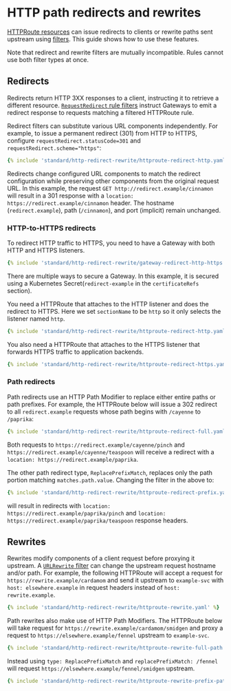 # HTTP path redirects and rewrites

[HTTPRoute resources](../api-types/httproute.md) can issue redirects to
clients or rewrite paths sent upstream using
[filters](../api-types/httproute.md#filters-optional). This guide shows how
to use these features.

Note that redirect and rewrite filters are mutually incompatible. Rules cannot
use both filter types at once.

## Redirects

Redirects return HTTP 3XX responses to a client, instructing it to retrieve a
different resource. [`RequestRedirect` rule
filters](../reference/spec.md#gateway.networking.k8s.io/v1.HTTPRequestRedirectFilter)
instruct Gateways to emit a redirect response to requests matching a filtered
HTTPRoute rule.

Redirect filters can substitute various URL components independently. For
example, to issue a permanent redirect (301) from HTTP to HTTPS, configure
`requestRedirect.statusCode=301` and `requestRedirect.scheme="https"`:

```yaml
{% include 'standard/http-redirect-rewrite/httproute-redirect-http.yaml' %}
```

Redirects change configured URL components to match the redirect configuration
while preserving other components from the original request URL. In this
example, the request `GET http://redirect.example/cinnamon` will result in a
301 response with a `location: https://redirect.example/cinnamon` header. The
hostname (`redirect.example`), path (`/cinnamon`), and port (implicit) remain
unchanged.

### HTTP-to-HTTPS redirects

To redirect HTTP traffic to HTTPS, you need to have a Gateway with both HTTP
and HTTPS listeners.

```yaml
{% include 'standard/http-redirect-rewrite/gateway-redirect-http-https.yaml' %}
```
There are multiple ways to secure a Gateway. In this example, it is secured
using a Kubernetes Secret(`redirect-example` in the `certificateRefs` section).

You need a HTTPRoute that attaches to the HTTP listener and does the redirect
to HTTPS. Here we set `sectionName` to be `http` so it only selects the
listener named `http`.

```yaml
{% include 'standard/http-redirect-rewrite/httproute-redirect-http.yaml' %}
```

You also need a HTTPRoute that attaches to the HTTPS listener that forwards
HTTPS traffic to application backends.

```yaml
{% include 'standard/http-redirect-rewrite/httproute-redirect-https.yaml' %}
```

### Path redirects

Path redirects use an HTTP Path Modifier to replace either entire paths or path
prefixes. For example, the HTTPRoute below will issue a 302 redirect to all
`redirect.example` requests whose path begins with `/cayenne` to `/paprika`:

```yaml
{% include 'standard/http-redirect-rewrite/httproute-redirect-full.yaml' %}
```

Both requests to
`https://redirect.example/cayenne/pinch` and
`https://redirect.example/cayenne/teaspoon` will receive a redirect with a
`location: https://redirect.example/paprika`.

The other path redirect type, `ReplacePrefixMatch`, replaces only the path
portion matching `matches.path.value`. Changing the filter in the above to:

```yaml
{% include 'standard/http-redirect-rewrite/httproute-redirect-prefix.yaml' %}
```

will result in redirects with `location:
https://redirect.example/paprika/pinch` and `location:
https://redirect.example/paprika/teaspoon` response headers.

## Rewrites

Rewrites modify components of a client request before proxying it upstream. A
[`URLRewrite`
filter](../reference/spec.md#gateway.networking.k8s.io/v1.HTTPURLRewriteFilter)
can change the upstream request hostname and/or path. For example, the
following HTTPRoute will accept a request for
`https://rewrite.example/cardamom` and send it upstream to `example-svc` with
`host: elsewhere.example` in request headers instead of `host:
rewrite.example`.

```yaml
{% include 'standard/http-redirect-rewrite/httproute-rewrite.yaml' %}
```

Path rewrites also make use of HTTP Path Modifiers. The HTTPRoute below
will take request for `https://rewrite.example/cardamom/smidgen` and proxy a
request to `https://elsewhere.example/fennel` upstream to `example-svc`.

```yaml
{% include 'standard/http-redirect-rewrite/httproute-rewrite-full-path.yaml' %}
```

Instead using `type: ReplacePrefixMatch` and `replacePrefixMatch: /fennel` will
request `https://elsewhere.example/fennel/smidgen` upstream.

```yaml
{% include 'standard/http-redirect-rewrite/httproute-rewrite-prefix-path.yaml' %}
```
